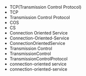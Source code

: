 - TCP(Transmission Control Protocol)
- TCP
- Transmission Control Protocol
- COS
- CS
- Connection Oriented Service
- Connection-Oriented-Service
- ConnectionOrientedService
- Transmission Control 
- TransmissionControl 
- TransmissionControlProtocol
- connection-oriented service
- connection-oriented-service